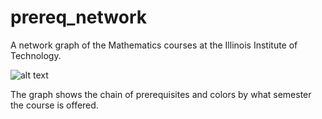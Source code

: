 # prereq_network

A network graph of the Mathematics courses at the Illinois Institute of Technology.

![alt text](https://user-images.githubusercontent.com/54728808/90305085-4dc49680-de84-11ea-9611-c8649a042466.PNG)

The graph shows the chain of prerequisites and colors by what semester the course is offered. 
